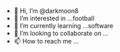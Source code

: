 - 👋 Hi, I’m @darkmoon8
- 👀 I’m interested in ...football
- 🌱 I’m currently learning ...software
- 💞️ I’m looking to collaborate on ...
- 📫 How to reach me ...

<!---
darkmoon8/darkmoon8 is a ✨ special ✨ repository because its `README.md` (this file) appears on your GitHub profile.
You can click the Preview link to take a look at your changes.
--->
